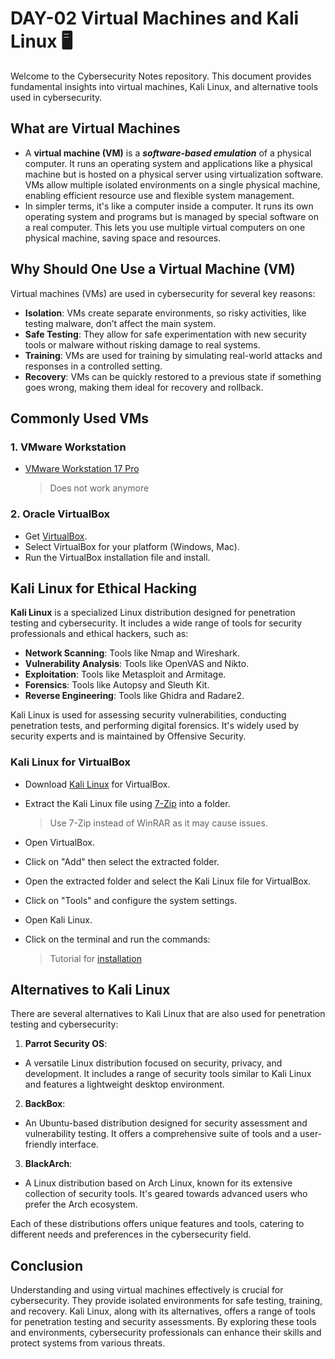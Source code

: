 # DAY-02 Virtual Machines and Kali Linux 🖥️

Welcome to the Cybersecurity Notes repository. This document provides fundamental insights into virtual machines, Kali Linux, and alternative tools used in cybersecurity.

## What are Virtual Machines

- A **virtual machine (VM)** is a ***software-based emulation*** of a physical computer. It runs an operating system and applications like a physical machine but is hosted on a physical server using virtualization software. VMs allow multiple isolated environments on a single physical machine, enabling efficient resource use and flexible system management.
- In simpler terms, it's like a computer inside a computer. It runs its own operating system and programs but is managed by special software on a real computer. This lets you use multiple virtual computers on one physical machine, saving space and resources.

## Why Should One Use a Virtual Machine (VM)

Virtual machines (VMs) are used in cybersecurity for several key reasons:

- **Isolation**: VMs create separate environments, so risky activities, like testing malware, don’t affect the main system.
- **Safe Testing**: They allow for safe experimentation with new security tools or malware without risking damage to real systems.
- **Training**: VMs are used for training by simulating real-world attacks and responses in a controlled setting.
- **Recovery**: VMs can be quickly restored to a previous state if something goes wrong, making them ideal for recovery and rollback.

## Commonly Used VMs

### 1. VMware Workstation

- [VMware Workstation 17 Pro](https://blogs.vmware.com/workstation/2024/05/vmware-workstation-pro-now-available-free-for-personal-use.html)

  > Does not work anymore

### 2. Oracle VirtualBox

- Get [VirtualBox](https://www.virtualbox.org/wiki/Downloads).
- Select VirtualBox for your platform (Windows, Mac).
- Run the VirtualBox installation file and install.

## Kali Linux for Ethical Hacking

**Kali Linux** is a specialized Linux distribution designed for penetration testing and cybersecurity. It includes a wide range of tools for security professionals and ethical hackers, such as:

- **Network Scanning**: Tools like Nmap and Wireshark.
- **Vulnerability Analysis**: Tools like OpenVAS and Nikto.
- **Exploitation**: Tools like Metasploit and Armitage.
- **Forensics**: Tools like Autopsy and Sleuth Kit.
- **Reverse Engineering**: Tools like Ghidra and Radare2.

Kali Linux is used for assessing security vulnerabilities, conducting penetration tests, and performing digital forensics. It's widely used by security experts and is maintained by Offensive Security.

### Kali Linux for VirtualBox

- Download [Kali Linux](https://www.kali.org/get-kali/#kali-virtual-machines) for VirtualBox.
- Extract the Kali Linux file using [7-Zip](https://www.7-zip.org/) into a folder.
  > Use 7-Zip instead of WinRAR as it may cause issues.
- Open VirtualBox.
- Click on "Add" then select the extracted folder.
- Open the extracted folder and select the Kali Linux file for VirtualBox.
- Click on "Tools" and configure the system settings.
- Open Kali Linux.
- Click on the terminal and run the commands:

  > Tutorial for [installation](https://www.youtube.com/watch?v=MPkni85O9JA)

## Alternatives to Kali Linux

There are several alternatives to Kali Linux that are also used for penetration testing and cybersecurity:

1. **Parrot Security OS**:
 - A versatile Linux distribution focused on security, privacy, and development. It includes a range of security tools similar to Kali Linux and features a lightweight desktop environment.

2. **BackBox**:
 - An Ubuntu-based distribution designed for security assessment and vulnerability testing. It offers a comprehensive suite of tools and a user-friendly interface.

3. **BlackArch**:
 - A Linux distribution based on Arch Linux, known for its extensive collection of security tools. It's geared towards advanced users who prefer the Arch ecosystem.

Each of these distributions offers unique features and tools, catering to different needs and preferences in the cybersecurity field.

## Conclusion

Understanding and using virtual machines effectively is crucial for cybersecurity. They provide isolated environments for safe testing, training, and recovery. Kali Linux, along with its alternatives, offers a range of tools for penetration testing and security assessments. By exploring these tools and environments, cybersecurity professionals can enhance their skills and protect systems from various threats.
